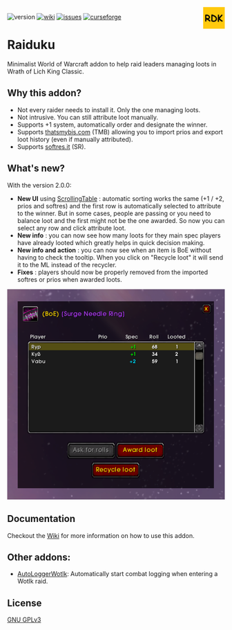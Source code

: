 <img src="https://github.com/ryp-erl/assets/blob/main/Raiduku/rdk_logo.jpg?raw=true" width=50 align="right" />

![version](https://img.shields.io/github/v/release/d8d9dc3/Raiduku)
[![wiki](https://img.shields.io/badge/read-wiki-green)](https://github.com/d8d9dc3/Raiduku/wiki)
[![issues](https://img.shields.io/badge/report-issues-blueviolet)](https://github.com/d8d9dc3/Raiduku/issues)
[![curseforge](https://img.shields.io/badge/visit%20on-curseforge-orange)](https://www.curseforge.com/wow/addons/raiduku/)

# Raiduku

Minimalist World of Warcraft addon to help raid leaders managing loots in Wrath of Lich King Classic.

## Why this addon?

- Not every raider needs to install it. Only the one managing loots.
- Not intrusive. You can still attribute loot manually.
- Supports +1 system, automatically order and designate the winner.
- Supports [thatsmybis.com](https://thatsmybis.com) (TMB) allowing you to import prios and export loot history (even if manually attributed).
- Supports [softres.it](https://softres.it) (SR).

## What's new?

With the version 2.0.0:

- **New UI** using [ScrollingTable](https://www.curseforge.com/wow/addons/lib-st) : automatic sorting works the same (+1 / +2, prios and softres) and the first row is automatically selected to attribute to the winner. But in some cases, people are passing or you need to balance loot and the first might not be the one awarded. So now you can select any row and click attribute loot.
- **New info** : you can now see how many loots for they main spec players have already looted which greatly helps in quick decision making.
- **New info and action** : you can now see when an item is BoE without having to check the tooltip. When you click on "Recycle loot" it will send it to the ML instead of the recycler.
- **Fixes** : players should now be properly removed from the imported softres or prios when awarded loots.

![rdk_new_ui](https://github.com/ryp-erl/assets/blob/main/Raiduku/raiduku-2.0.png?raw=true)

## Documentation

Checkout the [Wiki](https://github.com/En-Roue-Libre/Raiduku/wiki) for more information on how to use this addon.

## Other addons:

- [AutoLoggerWotlk](https://www.curseforge.com/wow/addons/autologgerwotlk): Automatically start combat logging when entering a Wotlk raid.

## License

[GNU GPLv3](LICENSE)